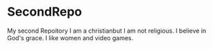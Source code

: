 # SecondRepo
My second Repoitory
I am a christianbut I am not religious. I believe in God's grace. I like women and video games.
